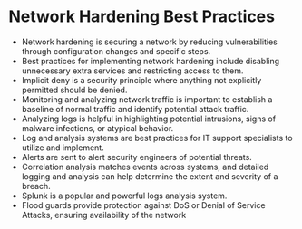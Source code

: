# Network Hardening Best Practices
- Network hardening is securing a network by reducing vulnerabilities through configuration changes and specific steps.
- Best practices for implementing network hardening include disabling unnecessary extra services and restricting access to them.
- Implicit deny is a security principle where anything not explicitly permitted should be denied.
- Monitoring and analyzing network traffic is important to establish a baseline of normal traffic and identify potential attack traffic.
- Analyzing logs is helpful in highlighting potential intrusions, signs of malware infections, or atypical behavior.
- Log and analysis systems are best practices for IT support specialists to utilize and implement.
- Alerts are sent to alert security engineers of potential threats.
- Correlation analysis matches events across systems, and detailed logging and analysis can help determine the extent and severity of a breach.
- Splunk is a popular and powerful logs analysis system.
- Flood guards provide protection against DoS or Denial of Service Attacks, ensuring availability of the network



